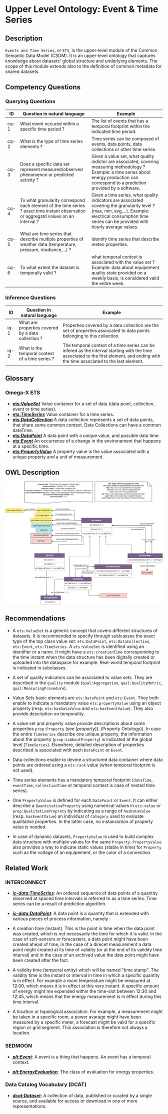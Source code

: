# Upper Level Ontology: Event & Time Series

## Description
`Events and Time Series`, or `ETS`, is the upper-level module of the Common Semantic Data Model (CSDM). It is an upper-level ontology that captures knowledge about datasets' global structure and underlying elements.
The scope of this module extends also to the definition of common metadata for shared datasets.

## Competency Questions
### Querying Questions
| ID | Question in natural language | Example
|---|---|---|
| cq-1 | What event occured within a specific time period ? | The list of events that has a temporal footprint within the indicated time period. |
| cq-2 | What is the type of time series elements ?   | Time series can be composed of events, data points, data collections or other time series. |
| cq-3 | Does a specific data set represent measured/observed phenomenon or predicted activity ? | Given a value set, what quality indictor are associated, covering measuring methodology ? Example: a time series about energy production can correspond to a prediction provided by a software.  |
| cq-4 | To what granularity correspond each element of the time series ? exact time instant observation or aggregatd values on an interval ?  | Given a time series, what quality indicators are associated covering the granularity level ? (max, min, avg,...). Example: electrical consumption time series can be provided with hourly average values.  |
| cq-5 | What are time series that describe multiple properties of weather data (temperature, pressure, irradiance,...) ? | Identify time series that describe meteo properties. |
| cq-6 | To what extent the dataset is temporally valid ? | what temporal context is associated with the value set ? Example: data about equipement quality state provided on a weekly basis, is considered valid the entire week.  |

### Inference Questions
| ID | Question in natural language | Example
|---|---|---|
| iq-1 | What are properties covered by a data collection ? | Properties covered by a data collection are the set of properties associated to data points belonging to this collection. |
| iq-2 | What is the temporal context of a time series  ? | The temporal context of a time series can be infered as the interval starting with the time associated to the first element, and ending with the time associated to the last element. |

## Glossary
### Omega-X ETS
* [**ets:_ValueSet_**](https://w3id.org/omega-x/ontology/EventTimeSeries/ValueSet/)
Value container for a set of data (data point, collection, event or time series).
* [**ets:_TimeSeries_**](https://w3id.org/omega-x/ontology/EventTimeSeries/TimeSeries/)
Value container for a time series.
* [**ets:_DataCollection_**](https://w3id.org/omega-x/ontology/EventTimeSeries/DataCollection/)
A data collection represents a set of data points, that share some common context. Data Collections can have a common dateTime.
* [**ets:_DataPoint_**](https://w3id.org/omega-x/ontology/EventTimeSeries/DataPoint/)
A data point with a unique value, and possible data time.
* [**ets:_Event_**](https://w3id.org/omega-x/ontology/EventTimeSeries/Event/)
An occurrence of a change in the environement that happens at a specific time.
* [**ets:_PropertyValue_**](https://w3id.org/omega-x/ontology/EventTimeSeries/PropertyValue/)
A property value is the value associated with a unique property and a unit of measurement.
## OWL Description

![Diagram](./EventsTimeSeries.png)


## Recommendations
- A `ets:ValueSet` is a generic concept that covers different structures of datasets. It is recommended to specify through sublcasses the exact type of the top class value set: `ets:DataPoint`, `ets:DataCollection`, `ets:Event`, `ets:TimeSeries`. A `ets:ValueSet` is identified using an identifier or a name. It might have a `ets:creationTime` corresponidng to the time instant when the data structure has been digitally created or uploaded into the dataspace for example. Real-world temporal footprint is indicated in subclasses. 

- A set of quality indicators can be associated to value sets. They are described in the `quality` module (`qual:Aggregation`, `qual:QualityMetric`, `qual:MeasuringProcedure`).

- Value Sets basic elements are `ets:DataPoint` and `ets:Event`. They both enable to indicate a mandatory value `ets:propertyValue` using an object property (resp. `ets:hasDataValue` and `ets:hasEventValue`). They also provide description on temporality. 

- A value set and property value provide descriptions about some properties `prop:Property` (see [_property_](../Property Ontology)). In case the entire `TimeSeries` describe one unique property, the information about the property (`prop:isAboutProperty`) is indicated at the global level (`TimeSeries`). Elsewhere, detailed description of properties described is associated with each `DataPoint` or `Event`.

- Data collections enable to devine a structured data container where data points are ordered using a `ets:rank` value (when temporal footprint is not used). 

- Time series elements has a mandatory temporal footprint (`dataTime`, `eventTime`, `collectionTime` or temporal context is case of nested time series). 

- One `PropertyValue` is defined for each `DataPoint` or `Event`. It can either describe a `QuantitativeProperty` using numerical values in `ets:value` or `prop:QualitativeProprety` by indicating as a range of `hasDataValue` (resp. `hasEventValue`) an individual of `Category` used to evaluate qualitative properties. In the latter case, no instanciation of property value is needed. 

- In case of dynamic datasets, `PropertyValue` is used to build complex data structure with multiple values for the same `Property`. `PropertyValue` also provides a way to indicate static values (stable in time) for `Property` such as the voltage of an equipement, or the color of a connection. 

## Related Work

### INTERCONNECT
* [**_ic-data:TimeSeries_**](http://ontology.tno.nl/interconnect/datapoint#TimeSeries): An ordered sequence of data points of a quantity observed at spaced time intervals is referred to as a time series. Time series can be a result of prediction algorithm.

* [**_ic-data:DataPoint_**](http://ontology.tno.nl/interconnect/datapoint#DataPoint): A data point is a quantity that is extended with various pieces of process information, namely : 
- A creation time (instant). This is the point in time when the data point was created, which is not necessarily the time for which it is valid. In the case of soft-sensors or forecasters, a data point might have been created ahead of time, in the case of a direcet measurement a data point might created at its time of validity (or at the end of its validity time interval) and in the case of an archived value the data point might have been created after the fact.

 - A validity time (temporal entity) which will be named \"time stamp\". The validity time is the instant or interval in time in which a specific quantity is in effect. For example a room temperature might be measured at 12:00, which means it is in effect at this very instant. A specific amount of energy might me expended within the time-slot between 12:30 and 12:45, which means that the energy measurement is in effect during this time interval.

 - A location or topological association. For example, a measurement might be taken in a specific room, a power avarage might have been measured by a specific meter, a forecast might be valid for a specific region or grid segment. This association is therefore not always a location.


### SEDMOON
* [**_plt:Event_**](https://w3id.org/platoon/Event): A event is a thing that happens. An event has a temporal context. 

* [**_plt:EnergyEvaluation_**](https://w3id.org/platoon/EnergyEvaluation): The class of evaluation for energy properties.

### Data Catalog Vocabulary (DCAT)
* [**_dcat:Dataset_**](https://www.w3.org/ns/dcat#dataset): A collection of data, published or curated by a single source, and available for access or download in one or more representations.

